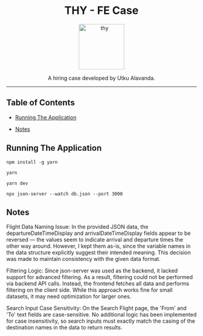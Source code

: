 <div align="center">
<h1>THY - FE Case</h1>

<a href="https://www.turkishairlines.com/">
  <img
    height="120"
    width="120"
    alt="thy"
    src="https://cdn.turkishairlines.com/m/65eb1aeefce2844b/original/Turkish-Airlines-Logo.png"
  />
</a>

<p>A hiring case developed by Utku Alavanda.</p>
</div>

<hr />

## Table of Contents

<!-- START doctoc generated TOC please keep comment here to allow auto update -->
<!-- DON'T EDIT THIS SECTION, INSTEAD RE-RUN doctoc TO UPDATE -->

- [Running The Application](#running-the-application)

- [Notes](#notes)

<!-- END doctoc generated TOC please keep comment here to allow auto update -->

## Running The Application

```
npm install -g yarn
```

```
yarn
```

```
yarn dev
```

```
npx json-server --watch db.json --port 3000
```

## Notes

Flight Data Naming Issue:
In the provided JSON data, the departureDateTimeDisplay and arrivalDateTimeDisplay fields appear to be reversed — the values seem to indicate arrival and departure times the other way around. However, I kept them as-is, since the variable names in the data structure explicitly suggest their intended meaning. This decision was made to maintain consistency with the given data format.

Filtering Logic:
Since json-server was used as the backend, it lacked support for advanced filtering. As a result, filtering could not be performed via backend API calls. Instead, the frontend fetches all data and performs filtering on the client side. While this approach works fine for small datasets, it may need optimization for larger ones.

Search Input Case Sensitivity:
On the Search Flight page, the 'From' and 'To' text fields are case-sensitive. No additional logic has been implemented for case insensitivity, so search inputs must exactly match the casing of the destination names in the data to return results.
